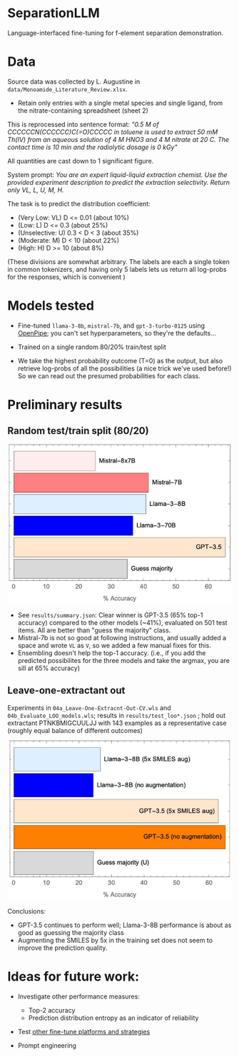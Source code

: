 # SeparationLLM

 Language-interfaced fine-tuning for f-element separation demonstration.

# Data

 Source data was collected by L. Augustine in `data/Monoamide_Literature_Review.xlsx`.  
 - Retain only entries with a single metal species and single ligand, from the nitrate-containing spreadsheet (sheet 2)

 This is reprocessed into sentence format: *"0.5 M of CCCCCCN(CCCCCC)C(=O)CCCCC in toluene is used to extract 50 mM Th(IV) from an aqueous solution of 4 M HNO3 and 4 M nitrate at 20 C. The contact time is 10 min and the radiolytic dosage is 0 kGy"*

 All quantities are cast down to 1 significant figure.

 System prompt: *You are an expert liquid-liquid extraction chemist. Use the provided experiment description to predict the extraction selectivity. Return only VL, L, U, M, H.*

 The task is to predict the distribution coefficient:
 - (Very Low: VL) D <= 0.01  (about 10%)
 - (Low: L) D <= 0.3 (about 25%)
 - (Unselective: U)  0.3 < D < 3 (about 35%)
 - (Moderate: M)   D < 10 (about 22%)
 - (High: H)   D >= 10 (about 8%)

(These divisions are somewhat arbitrary. The labels are each a single token in common tokenizers, and having only 5 labels lets us return all log-probs for the responses, which is convenient )


# Models tested

- Fine-tuned `llama-3-8b`, `mistral-7b`, and `gpt-3-turbo-0125` using [OpenPipe](http://openpipe.ai); you can't set hyperparameters, so they're the defaults...

- Trained on a single random 80/20% train/test split

- We take the highest probability outcome (T=0) as the output, but also retrieve log-probs of all the possibilities (a nice trick we've used before!) So we can read out the presumed probabilities for each class.

# Preliminary results

## Random test/train split (80/20)

![bar chart of results/summary.json accuracy](figures/prelim.jpg)

- See `results/summary.json`:  Clear winner is GPT-3.5 (65% top-1 accuracy) compared to the other models (~41%), evaluated on 501 test items.  All are better than "guess the majority" class.
- Mistral-7b is not so good at following instructions, and usually added a space and wrote `VL` as `V`, so we added a few manual fixes for this.
- Ensembling doesn't help the top-1 accuracy. (i.e., if you add the predicted possibilites for the three models and take the argmax, you are sill at 65% accuracy)

## Leave-one-extractant out

Experiments in `04a_Leave-One-Extracnt-Out-CV.wls` and `04b_Evaluate_LOO_models.wls`; results in `results/test_loo*.json` ; hold out extractant PTNKBMIGCUULJJ with 143 examples as a representative case (roughly equal balance of different outcomes)

![bar chart of results/summary.json accuracy](figures/loo_prelim.jpg)

Conclusions:
- GPT-3.5 continues to perform well; Llama-3-8B performance is about as good as guessing the majority class
- Augmenting the SMILES by 5x in the training set does not seem to improve the prediction quality.

# Ideas for future work:

- Investigate other performance measures:
    - Top-2 accuracy
    - Prediction distribution entropy as an indicator of reliability

- Test [other fine-tune platforms and strategies](https://jschrier.github.io/blog/2024/06/29/LLM-Finetuning-Notes.html) 
- Prompt engineering